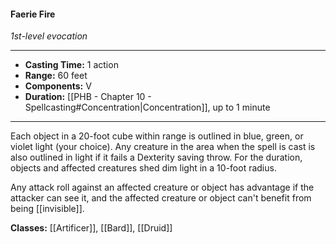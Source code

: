 #### Faerie Fire
*1st-level evocation*
___
- **Casting Time:** 1 action
- **Range:** 60 feet
- **Components:** V
- **Duration:** [[PHB - Chapter 10 - Spellcasting#Concentration|Concentration]], up to 1 minute
---
Each object in a 20-foot cube within range is outlined in blue, green, or violet light (your choice). Any creature in the area when the spell is cast is also outlined in light if it fails a Dexterity saving throw. For the duration, objects and affected creatures shed dim light in a 10-foot radius.

Any attack roll against an affected creature or object has advantage if the attacker can see it, and the affected creature or object can't benefit from being [[invisible]].

**Classes:** [[Artificer]], [[Bard]], [[Druid]]